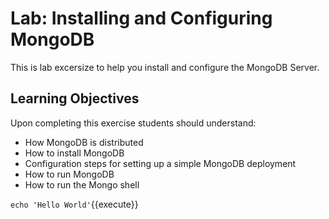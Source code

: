 # Lab: Installing and Configuring MongoDB
This is lab excersize to help you install and configure the MongoDB Server.


## Learning Objectives
Upon completing this exercise students should understand:

* How MongoDB is distributed
* How to install MongoDB
* Configuration steps for setting up a simple MongoDB deployment
* How to run MongoDB
* How to run the Mongo shell


`echo 'Hello World'`{{execute}}